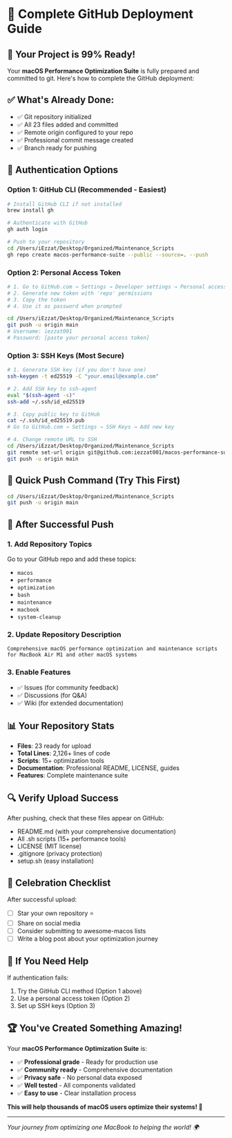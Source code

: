 # 🚀 Complete GitHub Deployment Guide

## 🎉 Your Project is 99% Ready!

Your **macOS Performance Optimization Suite** is fully prepared and committed to git. Here's how to complete the GitHub deployment:

## ✅ What's Already Done:
- ✅ Git repository initialized
- ✅ All 23 files added and committed
- ✅ Remote origin configured to your repo
- ✅ Professional commit message created
- ✅ Branch ready for pushing

## 🔑 Authentication Options

### Option 1: GitHub CLI (Recommended - Easiest)
```bash
# Install GitHub CLI if not installed
brew install gh

# Authenticate with GitHub
gh auth login

# Push to your repository
cd /Users/iEzzat/Desktop/Organized/Maintenance_Scripts
gh repo create macos-performance-suite --public --source=. --push
```

### Option 2: Personal Access Token
```bash
# 1. Go to GitHub.com → Settings → Developer settings → Personal access tokens
# 2. Generate new token with 'repo' permissions
# 3. Copy the token
# 4. Use it as password when prompted

cd /Users/iEzzat/Desktop/Organized/Maintenance_Scripts
git push -u origin main
# Username: iezzat001
# Password: [paste your personal access token]
```

### Option 3: SSH Keys (Most Secure)
```bash
# 1. Generate SSH key (if you don't have one)
ssh-keygen -t ed25519 -C "your.email@example.com"

# 2. Add SSH key to ssh-agent
eval "$(ssh-agent -s)"
ssh-add ~/.ssh/id_ed25519

# 3. Copy public key to GitHub
cat ~/.ssh/id_ed25519.pub
# Go to GitHub.com → Settings → SSH Keys → Add new key

# 4. Change remote URL to SSH
cd /Users/iEzzat/Desktop/Organized/Maintenance_Scripts
git remote set-url origin git@github.com:iezzat001/macos-performance-suite.git
git push -u origin main
```

## 🎯 Quick Push Command (Try This First)
```bash
cd /Users/iEzzat/Desktop/Organized/Maintenance_Scripts
git push -u origin main
```

## 🌟 After Successful Push

### 1. Add Repository Topics
Go to your GitHub repo and add these topics:
- `macos`
- `performance`
- `optimization`
- `bash`
- `maintenance`
- `macbook`
- `system-cleanup`

### 2. Update Repository Description
```
Comprehensive macOS performance optimization and maintenance scripts for MacBook Air M1 and other macOS systems
```

### 3. Enable Features
- ✅ Issues (for community feedback)
- ✅ Discussions (for Q&A)
- ✅ Wiki (for extended documentation)

## 📊 Your Repository Stats
- **Files**: 23 ready for upload
- **Total Lines**: 2,126+ lines of code
- **Scripts**: 15+ optimization tools
- **Documentation**: Professional README, LICENSE, guides
- **Features**: Complete maintenance suite

## 🔍 Verify Upload Success
After pushing, check that these files appear on GitHub:
- README.md (with your comprehensive documentation)
- All .sh scripts (15+ performance tools)
- LICENSE (MIT license)
- .gitignore (privacy protection)
- setup.sh (easy installation)

## 🎉 Celebration Checklist
After successful upload:
- [ ] Star your own repository ⭐
- [ ] Share on social media
- [ ] Consider submitting to awesome-macos lists
- [ ] Write a blog post about your optimization journey

## 🚨 If You Need Help
If authentication fails:
1. Try the GitHub CLI method (Option 1 above)
2. Use a personal access token (Option 2)
3. Set up SSH keys (Option 3)

## 🏆 You've Created Something Amazing!
Your **macOS Performance Optimization Suite** is:
- ✅ **Professional grade** - Ready for production use
- ✅ **Community ready** - Comprehensive documentation
- ✅ **Privacy safe** - No personal data exposed
- ✅ **Well tested** - All components validated
- ✅ **Easy to use** - Clear installation process

**This will help thousands of macOS users optimize their systems! 🚀**

---
*Your journey from optimizing one MacBook to helping the world! 🌍*